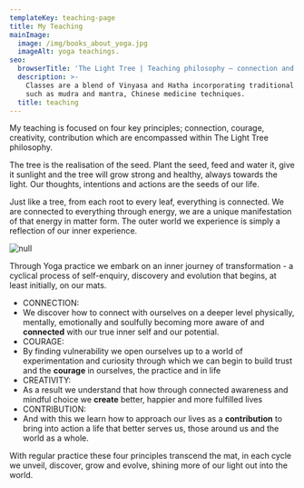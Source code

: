 ```yaml
---
templateKey: teaching-page
title: My Teaching
mainImage:
  image: /img/books_about_yoga.jpg
  imageAlt: yoga teachings.
seo:
  browserTitle: 'The Light Tree | Teaching philosophy – connection and creativity in action '
  description: >-
    Classes are a blend of Vinyasa and Hatha incorporating traditional practices
    such as mudra and mantra, Chinese medicine techniques.
  title: teaching
---
```

My teaching is focused on four key principles; connection, courage, creativity, contribution which are encompassed within The Light Tree philosophy.

The tree is the realisation of the seed. Plant the seed, feed and water it, give it sunlight and the tree will grow strong and healthy, always towards the light. Our thoughts, intentions and actions are the seeds of our life.

Just like a tree, from each root to every leaf, everything is connected. We are connected to everything through energy, we are a unique manifestation of that energy in matter form. The outer world we experience is simply a reflection of our inner experience.

![null](/img/the-4-c-s.png)

Through Yoga practice we embark on an inner journey of transformation - a cyclical process of self-enquiry, discovery and evolution that begins, at least initially, on our mats.  

* CONNECTION: 
* We discover how to connect with ourselves on a deeper level physically, mentally, emotionally and soulfully becoming more aware of and **connected** with our true inner self and our potential.  
* COURAGE: 
* By finding vulnerability we open ourselves up to a world of experimentation and curiosity through which we can begin to build trust and the **courage** in ourselves, the practice and in life 
* CREATIVITY: 
* As a result we understand that how through connected awareness and mindful choice we **create** better, happier and more fulfilled lives 
* CONTRIBUTION: 
* And with this we learn how to approach our lives as a **contribution** to bring into action a life that better serves us, those around us and the world as a whole. 

With regular practice these four principles transcend the mat, in each cycle we unveil, discover, grow and evolve, shining more of our light out into the world.
